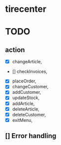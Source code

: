 # tirecenter

# TODO
## action
- [x] changeArticle,
- [] checkInvoices,
- [x] placeOrder,
- [x] changeCustomer,
- [x] addCustomer,
- [x] updateStock,
- [x] addArticle,
- [x] deleteArticle,
- [x] deleteCustomer,
- [x] exitMenu,
## [] Error handling

